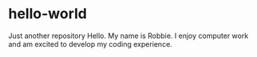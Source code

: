 # hello-world
Just another repository
Hello. My name is Robbie. I enjoy computer work and am excited to develop my coding experience.
